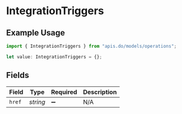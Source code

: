 # IntegrationTriggers

## Example Usage

```typescript
import { IntegrationTriggers } from "apis.do/models/operations";

let value: IntegrationTriggers = {};
```

## Fields

| Field              | Type               | Required           | Description        |
| ------------------ | ------------------ | ------------------ | ------------------ |
| `href`             | *string*           | :heavy_minus_sign: | N/A                |